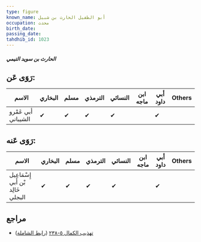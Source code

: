 ```yaml
---
type: figure
known_name: أبو الطفيل الحارث بن شبيل
occupation: محدث
birth_date:
passing_date:
tahdhib_id: 1023
---
```

##### الحارث بن سويد التيمي

## رَوَى عَن:
| الاسم               | البخاري | مسلم | الترمذي | النسائي | ابن ماجه | أبي داود | Others |
| ------------------- | ------- | ---- | ------- | ------- | -------- | -------- | ------ |
| أبي عَمْرو الشيباني | ✔       | ✔    | ✔       | ✔       |          | ✔        |        |
## رَوَى عَنه:
| الاسم                              | البخاري | مسلم | الترمذي | النسائي | ابن ماجه | أبي داود | Others |
| ---------------------------------- | ------- | ---- | ------- | ------- | -------- | -------- | ------ |
| إِسْمَاعِيل بْن أَبي خَالِد البجلي | ✔       | ✔    | ✔       | ✔       |          | ✔        |        |
## مراجع
- [تهذيب الكمال ٥-٢٣٨](obsidian://open?vault=Tahdhib-al-Kamal&file=Figures/١٠٢٣-الحارث%20بن%20سويد%20التيمي) ([رابط الشاملة](https://shamela.ws/book/3722/2316))